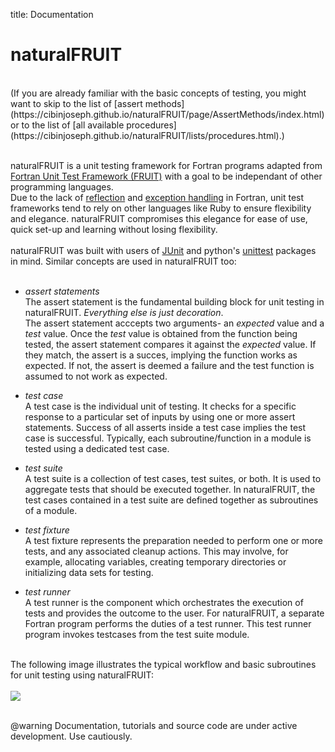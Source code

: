 title: Documentation

# naturalFRUIT
</br>
(If you are already familiar with the basic concepts of testing, you might want to skip to the list of [assert methods](https://cibinjoseph.github.io/naturalFRUIT/page/AssertMethods/index.html) or to the list of [all available procedures](https://cibinjoseph.github.io/naturalFRUIT/lists/procedures.html).)</br></br>

naturalFRUIT is a unit testing framework for Fortran programs adapted from [Fortran Unit Test Framework (FRUIT)](https://sourceforge.net/projects/fortranxunit) with a goal to be independant of other programming languages.</br>
Due to the lack of [reflection](https://en.wikipedia.org/wiki/Reflection_(computer_programming)) and [exception handling](https://en.wikipedia.org/wiki/Exception_handling) in Fortran, unit test frameworks tend to rely on other languages like Ruby to ensure flexibility and elegance. naturalFRUIT compromises this elegance for ease of use, quick set-up and learning without losing flexibility.</br></br>
naturalFRUIT was built with users of [JUnit](https://junit.org/) and python's [unittest](https://docs.python.org/3/library/unittest.html) packages in mind. Similar concepts are used in naturalFRUIT too:</br></br>

- *assert statements*</br>
  The assert statement is the fundamental building block for unit testing in naturalFRUIT. *Everything else is just decoration*.</br> 
  The assert statement acccepts two arguments- an *expected* value and a *test* value. Once the *test* value is obtained from the function being tested, the assert statement compares it against the *expected* value. If they match, the assert is a succes, implying the function works as expected. If not, the assert is deemed a failure and the test function is assumed to not work as expected.

- *test case*</br>
  A test case is the individual unit of testing. It checks for a specific response to a particular set of inputs by using one or more assert statements. Success of all asserts inside a test case implies the test case is successful. Typically, each subroutine/function in a module is tested using a dedicated test case.

- *test suite*</br>
  A test suite is a collection of test cases, test suites, or both. It is used to aggregate tests that should be executed together. In naturalFRUIT, the test cases contained in a test suite are defined together as subroutines of a module.

- *test fixture*</br>
  A test fixture represents the preparation needed to perform one or more tests, and any associated cleanup actions. This may involve, for example, allocating variables, creating temporary directories or initializing data sets for testing.</br>

- *test runner*</br>
  A test runner is the component which orchestrates the execution of tests and provides the outcome to the user. For naturalFRUIT, a separate Fortran program performs the duties of a test runner. This test runner program invokes testcases from the test suite module.</br></br>

The following image illustrates the typical workflow and basic subroutines for unit testing using naturalFRUIT:</br></br>
<img src="|media|/flowchart/flowchart.png"/></br></br>


@warning
Documentation, tutorials and source code are under active development. Use cautiously.
